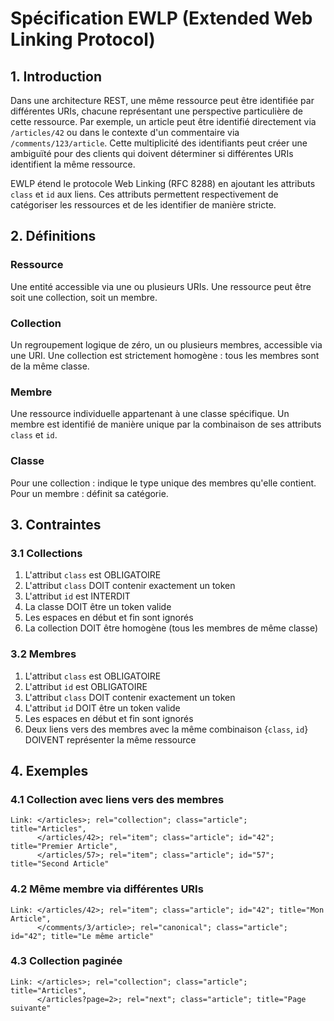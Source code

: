 # Spécification EWLP (Extended Web Linking Protocol)

## 1. Introduction

Dans une architecture REST, une même ressource peut être identifiée par différentes URIs, chacune représentant une perspective particulière de cette ressource. Par exemple, un article peut être identifié directement via `/articles/42` ou dans le contexte d'un commentaire via `/comments/123/article`. Cette multiplicité des identifiants peut créer une ambiguïté pour des clients qui doivent déterminer si différentes URIs identifient la même ressource.

EWLP étend le protocole Web Linking (RFC 8288) en ajoutant les attributs `class` et `id` aux liens. Ces attributs permettent respectivement de catégoriser les ressources et de les identifier de manière stricte.

## 2. Définitions

### Ressource

Une entité accessible via une ou plusieurs URIs. Une ressource peut être soit une collection, soit un membre.

### Collection

Un regroupement logique de zéro, un ou plusieurs membres, accessible via une URI. Une collection est strictement homogène : tous les membres sont de la même classe.

### Membre

Une ressource individuelle appartenant à une classe spécifique. Un membre est identifié de manière unique par la combinaison de ses attributs `class` et `id`.

### Classe

Pour une collection : indique le type unique des membres qu'elle contient.
Pour un membre : définit sa catégorie.

## 3. Contraintes

### 3.1 Collections

1. L'attribut `class` est OBLIGATOIRE
2. L'attribut `class` DOIT contenir exactement un token
3. L'attribut `id` est INTERDIT
4. La classe DOIT être un token valide
5. Les espaces en début et fin sont ignorés
6. La collection DOIT être homogène (tous les membres de même classe)

### 3.2 Membres

1. L'attribut `class` est OBLIGATOIRE
2. L'attribut `id` est OBLIGATOIRE
3. L'attribut `class` DOIT contenir exactement un token
4. L'attribut `id` DOIT être un token valide
5. Les espaces en début et fin sont ignorés
6. Deux liens vers des membres avec la même combinaison {`class`, `id`} DOIVENT représenter la même ressource

## 4. Exemples

### 4.1 Collection avec liens vers des membres

```http
Link: </articles>; rel="collection"; class="article"; title="Articles",
      </articles/42>; rel="item"; class="article"; id="42"; title="Premier Article",
      </articles/57>; rel="item"; class="article"; id="57"; title="Second Article"
```

### 4.2 Même membre via différentes URIs

```http
Link: </articles/42>; rel="item"; class="article"; id="42"; title="Mon Article",
      </comments/3/article>; rel="canonical"; class="article"; id="42"; title="Le même article"
```

### 4.3 Collection paginée

```http
Link: </articles>; rel="collection"; class="article"; title="Articles",
      </articles?page=2>; rel="next"; class="article"; title="Page suivante"
```
